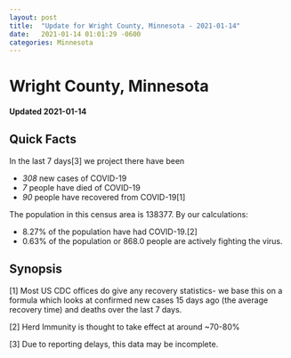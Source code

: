 ```yaml
---
layout: post
title:  "Update for Wright County, Minnesota - 2021-01-14"
date:   2021-01-14 01:01:29 -0600
categories: Minnesota
---
```


# Wright County, Minnesota
#### Updated 2021-01-14

## Quick Facts

In the last 7 days[3] we project there have been
- *308* new cases of COVID-19
- *7* people have died of COVID-19
- *90* people have recovered from COVID-19[1]

The population in this census area is 138377. By our calculations:
- 8.27% of the population have had COVID-19.[2]
- 0.63% of the population or 868.0 people are actively fighting the virus.

## Synopsis




[1] Most US CDC offices do give any recovery statistics- we base this on a formula which looks at confirmed new cases
15 days ago (the average recovery time) and deaths over the last 7 days.

[2] Herd Immunity is thought to take effect at around ~70-80%

[3] Due to reporting delays, this data may be incomplete.
 
    